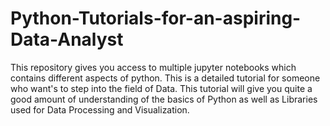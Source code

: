 # Python-Tutorials-for-an-aspiring-Data-Analyst
This repository gives you access to multiple jupyter notebooks which contains different aspects of python. This is a detailed tutorial for someone who want's to step into the field of Data. This tutorial will give you quite a good amount of understanding of the basics of Python as well as Libraries used for Data Processing and Visualization.
